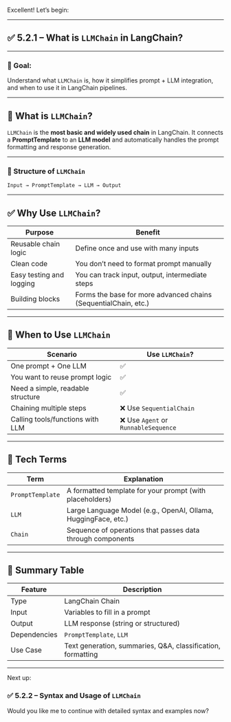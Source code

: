 Excellent! Let’s begin:

---

## ✅ 5.2.1 – What is `LLMChain` in LangChain?

---

### 🎯 Goal:
Understand what `LLMChain` is, how it simplifies prompt + LLM integration, and when to use it in LangChain pipelines.

---

## 📘 What is `LLMChain`?

`LLMChain` is the **most basic and widely used chain** in LangChain. It connects a **PromptTemplate** to an **LLM model** and automatically handles the prompt formatting and response generation.

---

### 🔄 Structure of `LLMChain`

```
Input → PromptTemplate → LLM → Output
```

---

## ✅ Why Use `LLMChain`?

| Purpose                        | Benefit                                                           |
|-------------------------------|--------------------------------------------------------------------|
| Reusable chain logic          | Define once and use with many inputs                              |
| Clean code                    | You don’t need to format prompt manually                          |
| Easy testing and logging      | You can track input, output, intermediate steps                   |
| Building blocks               | Forms the base for more advanced chains (SequentialChain, etc.)   |

---

## 🧠 When to Use `LLMChain`

| Scenario                               | Use `LLMChain`? |
|----------------------------------------|-----------------|
| One prompt + One LLM                   | ✅              |
| You want to reuse prompt logic         | ✅              |
| Need a simple, readable structure      | ✅              |
| Chaining multiple steps                | ❌ Use `SequentialChain` |
| Calling tools/functions with LLM       | ❌ Use `Agent` or `RunnableSequence` |

---

## 🔧 Tech Terms

| Term              | Explanation                                                    |
|-------------------|----------------------------------------------------------------|
| `PromptTemplate`  | A formatted template for your prompt (with placeholders)       |
| `LLM`             | Large Language Model (e.g., OpenAI, Ollama, HuggingFace, etc.) |
| `Chain`           | Sequence of operations that passes data through components     |

---

## 🧾 Summary Table

| Feature        | Description                                                    |
|----------------|----------------------------------------------------------------|
| Type           | LangChain Chain                                                |
| Input          | Variables to fill in a prompt                                  |
| Output         | LLM response (string or structured)                            |
| Dependencies   | `PromptTemplate`, `LLM`                                        |
| Use Case       | Text generation, summaries, Q&A, classification, formatting     |

---

Next up:

### ✅ 5.2.2 – Syntax and Usage of `LLMChain`

Would you like me to continue with detailed syntax and examples now?
